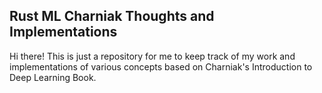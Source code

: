 ## Rust ML Charniak Thoughts and Implementations

Hi there! This is just a repository for me to keep track of my work and
implementations of various concepts based on Charniak's
Introduction to Deep Learning Book.